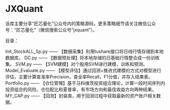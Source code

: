 # JXQuant
该库主要分享“匠芯量化”公众号内的策略源码，更多策略细节请关注微信公众号：“匠芯量化”（微信搜索公众号“jxquant”）。

目录：

Init_StockALL_Sp.py  —— 【数据采集】利用tushare接口将日线行情存储到本地数据库。
DC.py   ——  【数据预处理】将本地存储的日基础行情整合成一份训练集。
SVM.py   ——  【SVM建模】对个股用SVM进行建模，训练和预测。
Model_Evaluate.py   ——   【模型评估】通过回测+推进式建模的方式对模型进行评估，主要计算查准率Precision，查全率Recall，F1分值，并存入结果表。
Portfolio.py   ——   【仓位管理】基于马科维茨投资组合理论，计算一段时间序列内投资组合的风险、仓位配比和夏普率，有市场方向和最佳收益方向两种结果。
MY_CAP.py   ——   【回测】封装类，用于回测过程中获取最新的资产账户相关数据。
